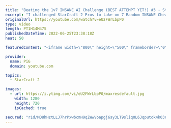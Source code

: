 ```yaml
---
title: "Beating the 1v7 INSANE AI Challenge (BEST ATTEMPT YET!) #3 - StarCraft 2"
excerpt: "I challenged StarCraft 2 Pros to take on 7 Random INSANE Cheater AIs at once! Even Serral said it is impossible unless maybe they're all Zergs. Spirit failed completely in ep 1, then Pili kinda succeeded but only because he broke the AI on an island map. In episode 3, Xayad (a Master League player) takes"
originalUrl: https://youtube.com/watch?v=eU2FWrLbpP0
type: video
length: PT1H14M47S
publishedDateTime: 2022-06-25T23:38:18Z
heat: 50

featuredContent: "<iframe width=\"800\" height=\"500\" frameborder=\"0\" src=\"https://www.youtube.com/embed/eU2FWrLbpP0\" allow=\"accelerometer; autoplay; encrypted-media; gyroscope; picture-in-picture\" allowfullscreen></iframe>"

provider:
  name: PiG
  domain: youtube.com

topics:
  - StarCraft 2

images:
  - url: https://i.ytimg.com/vi/eU2FWrLbpP0/maxresdefault.jpg
    width: 1280
    height: 720
    isCached: true

secured: "r1d/MD8hHztLLJ7hrPxwbcmH9qZWwVoapgj6sy3LT9sliqOL6Jqputok4k036vpAyCNhFMraEuSntXgJxYOFLql0gB1tZeDtV6GDt207DQEW9v6Hhrkq2rUwcZvlgCmX4ghiaGMYovqxWaL+UfN1fZS+4+MCg/E+LC0A9h/6+MZSDtp3W3WvQIuEaVrX9WeQ303rAGFmOmo/NrRdFw/M5NTeL67AI/3x0Hq3obpE0fD9CR1Zet4NU2Sh4TpcvYZ139WuWT5lqfpG8BYBtrj+Y6a8XyTDW6/QLWRZGWZumemrPVTmQfMxrcmVD3u1rR/WvCpEUSWtKw0pR4XZF+z0et9fXstQKjayuwUHTnU0AIYAOo/YuHtOFnx+1QenEJXB+qxvXS26688IbbLKGu5qDzEWu3O7W5Tb8wOvry9K1Ac=;TZ+N6e2pcvNeSi/4fMTX/w=="
---
```


